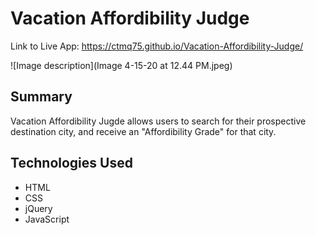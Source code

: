 <h1>Vacation Affordibility Judge</h1>

Link to Live App: https://ctmq75.github.io/Vacation-Affordibility-Judge/

![Image description](Image 4-15-20 at 12.44 PM.jpeg)


<h2>Summary</h2>
<p>Vacation Affordibility Jugde allows users to search for their prospective destination city, and receive an "Affordibility Grade" for that city.</p> 

<h2>Technologies Used</h2>
<ul>
<li>HTML</li>
<li>CSS</li>
<li>jQuery</li>
<li>JavaScript</li>
</ul

